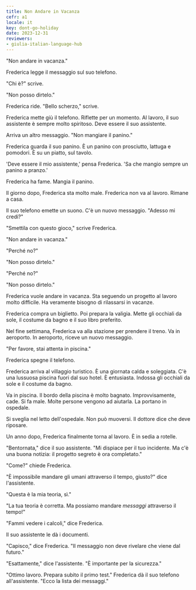 ```yaml
---
title: Non Andare in Vacanza
cefr: a1
locale: it
key: dont-go-holiday
date: 2023-12-31
reviewers:
- giulia-italian-language-hub
---
```


"Non andare in vacanza."

Frederica legge il messaggio sul suo telefono.

"Chi è?" scrive.

"Non posso dirtelo."

Frederica ride. "Bello scherzo," scrive.

Frederica mette giù il telefono. Riflette per un momento. Al lavoro, il suo assistente è sempre molto spiritoso. Deve essere il suo assistente.

Arriva un altro messaggio. "Non mangiare il panino."

Frederica guarda il suo panino. È un panino con prosciutto, lattuga e pomodori. È su un piatto, sul tavolo.

'Deve essere il mio assistente,' pensa Frederica. 'Sa che mangio sempre un panino a pranzo.'

Frederica ha fame. Mangia il panino.

Il giorno dopo, Frederica sta molto male. Frederica non va al lavoro. Rimane a casa.

Il suo telefono emette un suono. C'è un nuovo messaggio. "Adesso mi credi?"

"Smettila con questo gioco," scrive Frederica.

"Non andare in vacanza."

"Perché no?"

"Non posso dirtelo."

"Perché no?"

"Non posso dirtelo."

Frederica vuole andare in vacanza. Sta seguendo un progetto al lavoro molto difficile. Ha veramente bisogno di rilassarsi in vacanze.

Frederica compra un biglietto. Poi prepara la valigia. Mette gli occhiali da sole, il costume da bagno e il suo libro preferito.

Nel fine settimana, Frederica va alla stazione per prendere il treno. Va in aeroporto. In aeroporto, riceve un nuovo messaggio.

"Per favore, stai attenta in piscina."

Frederica spegne il telefono.

Frederica arriva al villaggio turistico. È una giornata calda e soleggiata. C'è una lussuosa piscina fuori dal suo hotel. È entusiasta. Indossa gli occhiali da sole e il costume da bagno.

Va in piscina. Il bordo della piscina è molto bagnato. Improvvisamente, cade. Si fa male. Molte persone vengono ad aiutarla. La portano in ospedale.

Si sveglia nel letto dell'ospedale. Non può muoversi. Il dottore dice che deve riposare.

Un anno dopo, Frederica finalmente torna al lavoro. È in sedia a rotelle.

"Bentornata," dice il suo assistente. "Mi dispiace per il tuo incidente. Ma c'è una buona notizia: il progetto segreto è ora completato."

"Come?" chiede Frederica.

"È impossibile mandare gli umani attraverso il tempo, giusto?" dice l'assistente.

"Questa è la mia teoria, sì."

"La tua teoria è corretta. Ma possiamo mandare *messaggi* attraverso il tempo!"

"Fammi vedere i calcoli," dice Frederica.

Il suo assistente le dà i documenti.

"Capisco," dice Frederica. "Il messaggio non deve rivelare che viene dal futuro."

"Esattamente," dice l'assistente. "È importante per la sicurezza."

"Ottimo lavoro. Prepara subito il primo test." Frederica dà il suo telefono all'assistente. "Ecco la lista dei messaggi."